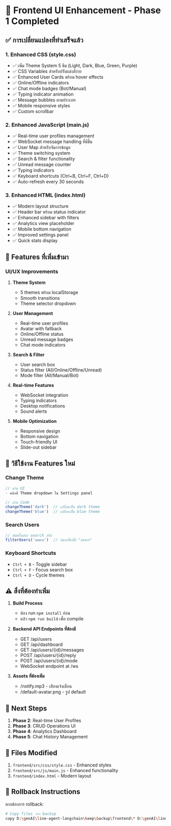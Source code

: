 # 🚀 Frontend UI Enhancement - Phase 1 Completed

## ✅ การเปลี่ยนแปลงที่ทำเสร็จแล้ว

### 1. **Enhanced CSS (style.css)**
- ✅ เพิ่ม Theme System 5 ธีม (Light, Dark, Blue, Green, Purple)
- ✅ CSS Variables สำหรับปรับแต่งสีง่าย
- ✅ Enhanced User Cards พร้อม hover effects
- ✅ Online/Offline indicators
- ✅ Chat mode badges (Bot/Manual)
- ✅ Typing indicator animation
- ✅ Message bubbles ตามประเภท
- ✅ Mobile responsive styles
- ✅ Custom scrollbar

### 2. **Enhanced JavaScript (main.js)**
- ✅ Real-time user profiles management
- ✅ WebSocket message handling ที่ดีขึ้น
- ✅ User Map สำหรับจัดการข้อมูล
- ✅ Theme switching system
- ✅ Search & filter functionality
- ✅ Unread message counter
- ✅ Typing indicators
- ✅ Keyboard shortcuts (Ctrl+B, Ctrl+F, Ctrl+D)
- ✅ Auto-refresh every 30 seconds

### 3. **Enhanced HTML (index.html)**
- ✅ Modern layout structure
- ✅ Header bar พร้อม status indicator
- ✅ Enhanced sidebar with filters
- ✅ Analytics view placeholder
- ✅ Mobile bottom navigation
- ✅ Improved settings panel
- ✅ Quick stats display

## 📝 Features ที่เพิ่มเข้ามา

### **UI/UX Improvements**
1. **Theme System**
   - 5 themes พร้อม localStorage
   - Smooth transitions
   - Theme selector dropdown

2. **User Management**
   - Real-time user profiles
   - Avatar with fallback
   - Online/Offline status
   - Unread message badges
   - Chat mode indicators

3. **Search & Filter**
   - User search box
   - Status filter (All/Online/Offline/Unread)
   - Mode filter (All/Manual/Bot)

4. **Real-time Features**
   - WebSocket integration
   - Typing indicators
   - Desktop notifications
   - Sound alerts

5. **Mobile Optimization**
   - Responsive design
   - Bottom navigation
   - Touch-friendly UI
   - Slide-out sidebar

## 🔧 วิธีใช้งาน Features ใหม่

### **Change Theme**
```javascript
// ผ่าน UI
- คลิกที่ Theme dropdown ใน Settings panel

// ผ่าน Code
changeTheme('dark')  // เปลี่ยนเป็น dark theme
changeTheme('blue')  // เปลี่ยนเป็น blue theme
```

### **Search Users**
```javascript
// พิมพ์ในช่อง search หรือ
filterUsers('สมชาย')  // ค้นหาชื่อที่มี "สมชาย"
```

### **Keyboard Shortcuts**
- `Ctrl + B` - Toggle sidebar
- `Ctrl + F` - Focus search box
- `Ctrl + D` - Cycle themes

## ⚠️ สิ่งที่ต้องทำเพิ่ม

1. **Build Process**
   - ต้อง run `npm install` ก่อน
   - แล้ว `npm run build` เพื่อ compile

2. **Backend API Endpoints ที่ต้องมี**
   - GET /api/users
   - GET /api/dashboard
   - GET /api/users/{id}/messages
   - POST /api/users/{id}/reply
   - POST /api/users/{id}/mode
   - WebSocket endpoint at /ws

3. **Assets ที่ต้องเพิ่ม**
   - /notify.mp3 - เสียงแจ้งเตือน
   - /default-avatar.png - รูป default

## 🎯 Next Steps

1. **Phase 2**: Real-time User Profiles
2. **Phase 3**: CRUD Operations UI
3. **Phase 4**: Analytics Dashboard
4. **Phase 5**: Chat History Management

## 💾 Files Modified

1. `frontend/src/css/style.css` - Enhanced styles
2. `frontend/src/js/main.js` - Enhanced functionality
3. `frontend/index.html` - Modern layout

## 🔄 Rollback Instructions

หากต้องการ rollback:
```bash
# Copy files จาก backup
copy D:\genAI\line-agent-langchain\keep\backup\frontend\* D:\genAI\line-agent-langchain\frontend\
```
